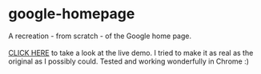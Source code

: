 # google-homepage
A recreation - from scratch - of the Google home page.
<br><br>
[CLICK HERE](http://htmlpreview.github.io/?https://github.com/Twinbird24/google-homepage/blob/master/index.html) to take a look at the live demo. I tried to make it as real as the original as I possibly could. Tested and working wonderfully in Chrome :)

